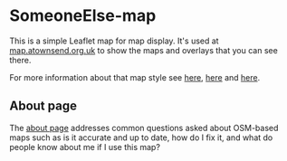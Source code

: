 # SomeoneElse-map

This is a simple Leaflet map for map display.  It's used at [map.atownsend.org.uk](https://map.atownsend.org.uk) to show the maps and overlays that you can see there.

For more information about that map style see [here](https://github.com/SomeoneElseOSM/SomeoneElse-style), [here](https://github.com/SomeoneElseOSM/openstreetmap-carto-AJT) and [here](https://github.com/SomeoneElseOSM/SomeoneElse-style-legend).

## About page

The [about page](https://map.atownsend.org.uk/maps/map/about.html) addresses common questions asked about OSM-based maps such as is it accurate and up to date, how do I fix it, and what do people know about me if I use this map?

